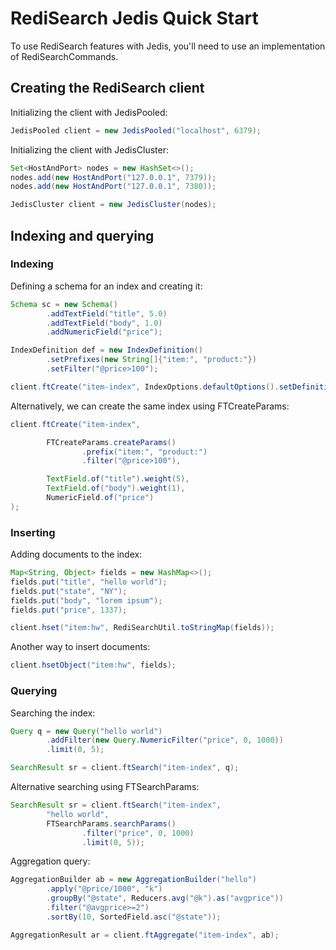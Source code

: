# RediSearch Jedis Quick Start

To use RediSearch features with Jedis, you'll need to use an implementation of RediSearchCommands.

## Creating the RediSearch client

Initializing the client with JedisPooled:

```java
JedisPooled client = new JedisPooled("localhost", 6379);
```

Initializing the client with JedisCluster:

```java
Set<HostAndPort> nodes = new HashSet<>();
nodes.add(new HostAndPort("127.0.0.1", 7379));
nodes.add(new HostAndPort("127.0.0.1", 7380));

JedisCluster client = new JedisCluster(nodes);
```

## Indexing and querying

### Indexing

Defining a schema for an index and creating it:

```java
Schema sc = new Schema()
        .addTextField("title", 5.0)
        .addTextField("body", 1.0)
        .addNumericField("price");

IndexDefinition def = new IndexDefinition()
        .setPrefixes(new String[]{"item:", "product:"})
        .setFilter("@price>100");

client.ftCreate("item-index", IndexOptions.defaultOptions().setDefinition(def), sc);
```

Alternatively, we can create the same index using FTCreateParams:

```java
client.ftCreate("item-index",

        FTCreateParams.createParams()
                .prefix("item:", "product:")
                .filter("@price>100"),

        TextField.of("title").weight(5),
        TextField.of("body").weight(1),
        NumericField.of("price")
);
```

### Inserting

Adding documents to the index:

```java
Map<String, Object> fields = new HashMap<>();
fields.put("title", "hello world");
fields.put("state", "NY");
fields.put("body", "lorem ipsum");
fields.put("price", 1337);

client.hset("item:hw", RediSearchUtil.toStringMap(fields));
```

Another way to insert documents:

```java
client.hsetObject("item:hw", fields);
```

### Querying

Searching the index:

```java
Query q = new Query("hello world")
        .addFilter(new Query.NumericFilter("price", 0, 1000))
        .limit(0, 5);

SearchResult sr = client.ftSearch("item-index", q);
```

Alternative searching using FTSearchParams:

```java
SearchResult sr = client.ftSearch("item-index",
        "hello world",
        FTSearchParams.searchParams()
                .filter("price", 0, 1000)
                .limit(0, 5));
```

Aggregation query:

```java
AggregationBuilder ab = new AggregationBuilder("hello")
        .apply("@price/1000", "k")
        .groupBy("@state", Reducers.avg("@k").as("avgprice"))
        .filter("@avgprice>=2")
        .sortBy(10, SortedField.asc("@state"));

AggregationResult ar = client.ftAggregate("item-index", ab);
```
